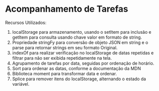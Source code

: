 ﻿
# Acompanhamento de Tarefas

Recursos Utilizados:

 1. localStorage para armazenamento, usando o setItem para inclusão e getItem para consulta usando chave valor em formato de string. 
 2. Propriedade stringFy para conversão de objeto JSON em string e o parse para retornar strings em seu formato Original. 
 3. indexOf para realizar verificação no localStorage de datas repetidas e filtrar para não ser exibida repetidamente na tela. 
 4. Agrupamento de tarefas por data, seguidas por ordenação de horário. 
 5. Sort para ordenar as datas, conforme a documentação da MDN 
 6. Biblioteca moment para transformar data e ordenar. 
 7. Splice para remover itens do localStorage, alternando o estado da variável.

